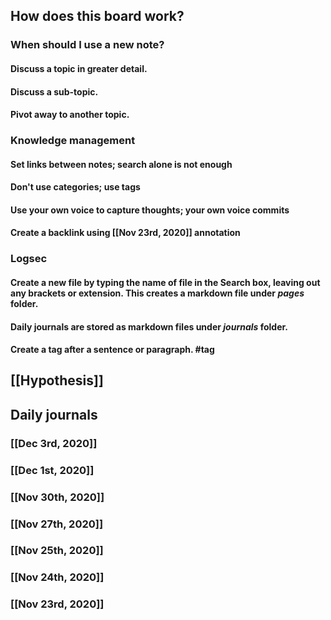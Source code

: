 ## How does this board work?
### When should I use a new note?
#### Discuss a topic in greater detail.
#### Discuss a sub-topic.
#### Pivot away to another topic.
### Knowledge management
#### Set links between notes; search alone is not enough
#### Don't use categories; use tags
#### Use your own voice to capture thoughts; your own voice commits
#### Create a backlink using [[Nov 23rd, 2020]] annotation
### Logsec
#### Create a new file by typing the name of file in the Search box, leaving out any brackets or extension. This creates a markdown file under _pages_ folder.
#### Daily journals are stored as markdown files under _journals_ folder.
#### Create a tag after a sentence or paragraph. #tag
####
###
## [[Hypothesis]]
## Daily journals
### [[Dec 3rd, 2020]]
### [[Dec 1st, 2020]]
### [[Nov 30th, 2020]]
### [[Nov 27th, 2020]]
### [[Nov 25th, 2020]]
### [[Nov 24th, 2020]]
### [[Nov 23rd, 2020]]
##
